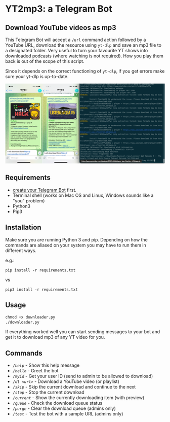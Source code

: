 # YT2mp3: a Telegram Bot

## Download YouTube videos as mp3

This Telegram Bot will accept a `/url` command action followed by a YouTube URL, download the resource using `yt-dlp` and save an mp3 file to a designated folder.
Very useful to turn your favourite YT shows into downloaded podcasts (where watching is not required).
How you play them back is out of the scope of this script.

Since it depends on the correct functioning of `yt-dlp`, if you get errors make sure your yt-dlp is up-to-date.

![chat](images/YT2mp3_screenshots.png)

## Requirements

* [create your Telegram Bot](https://core.telegram.org/bots/tutorial) first.
* Terminal shell (works on Mac OS and Linux, Windows sounds like a "you" problem)
* Python3
* Pip3

## Installation

Make sure you are running Python 3 and pip.
Depending on how the commands are aliased on your system you may have to run them in different ways.

e.g.:

```shell
pip install -r requirements.txt
```

vs

```shell
pip3 install -r requirements.txt
```

## Usage

```shell
chmod +x downloader.py
./downloader.py
```

If everything worked well you can start sending messages to your bot and get it to download mp3 of any YT video for you.

## Commands

* *`/help`* - Show this help message
* *`/hello`* - Greet the bot
* *`/myid`* - Get your user ID (send to admin to be allowed to download)
* *`/dl <url>`* - Download a YouTube video (or playlist)
* *`/skip`* - Skip the current download and continue to the next
* *`/stop`* - Stop the current download
* *`/current`* - Show the currently downloading item (with preview)
* *`/queue`* - Check the download queue status
* *`/purge`* - Clear the download queue (admins only)
* *`/test`* - Test the bot with a sample URL (admins only)
